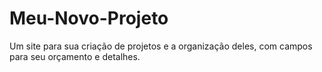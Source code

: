 # Meu-Novo-Projeto
 Um site para sua criação de projetos e a organização deles, com campos para seu orçamento e detalhes. 
